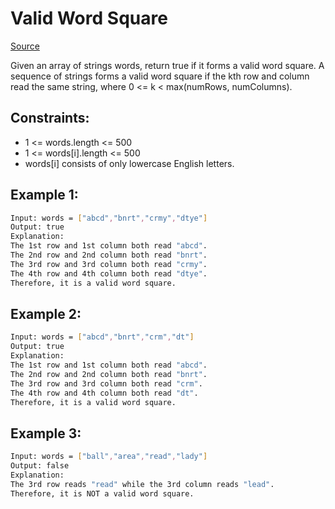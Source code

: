 # Valid Word Square
[Source](https://leetcode.com/problems/valid-word-square/)

Given an array of strings words, return true if it forms a valid word square.
A sequence of strings forms a valid word square if the kth row and column read the same string, where 0 <= k < max(numRows, numColumns).


## Constraints:

 - 1 <= words.length <= 500
 - 1 <= words[i].length <= 500
 - words[i] consists of only lowercase English letters.

## Example 1:
```sh
Input: words = ["abcd","bnrt","crmy","dtye"]
Output: true
Explanation:
The 1st row and 1st column both read "abcd".
The 2nd row and 2nd column both read "bnrt".
The 3rd row and 3rd column both read "crmy".
The 4th row and 4th column both read "dtye".
Therefore, it is a valid word square.
```

## Example 2:
```sh
Input: words = ["abcd","bnrt","crm","dt"]
Output: true
Explanation:
The 1st row and 1st column both read "abcd".
The 2nd row and 2nd column both read "bnrt".
The 3rd row and 3rd column both read "crm".
The 4th row and 4th column both read "dt".
Therefore, it is a valid word square.
```

## Example 3:
```sh
Input: words = ["ball","area","read","lady"]
Output: false
Explanation:
The 3rd row reads "read" while the 3rd column reads "lead".
Therefore, it is NOT a valid word square.
```